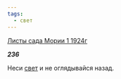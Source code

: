 ```yaml
---
tags:
  - свет
---
```

[Листы сада Мории 1 1924г](https://127.0.0.1:4002/agni/1924)

___236___

Неси [свет](../../../tags/#свет) и не оглядывайся назад.   

